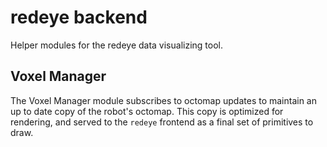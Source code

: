 # redeye backend

Helper modules for the redeye data visualizing tool.

## Voxel Manager

The Voxel Manager module subscribes to octomap updates to maintain an up to
date copy of the robot's octomap. This copy is optimized for rendering,
and served to the `redeye` frontend as a final set of primitives to draw.